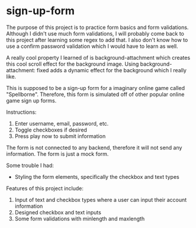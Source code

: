 # sign-up-form

The purpose of this project is to practice form basics and form validations. Although I didn't use much form validations, I will probably come back to this project after learning some regex to add that. I also don't know how to use a confirm password validation which I would have to learn as well.

A really cool property I learned of is background-attachment which creates this cool scroll effect for the background image. Using background-attachment: fixed adds a dynamic effect for the background which I really like.

This is supposed to be a sign-up form for a imaginary online game called "Spellborne". Therefore, this form is simulated off of other popular online game sign up forms.

Instructions:
1. Enter username, email, password, etc.
2. Toggle checkboxes if desired
3. Press play now to submit information

The form is not connected to any backend, therefore it will not send any information. The form is just a mock form.

Some trouble I had:
- Styling the form elements, specifically the checkbox and text types

Features of this project include:
1. Input of text and checkbox types where a user can input their account information
2. Designed checkbox and text inputs
3. Some form validations with minlength and maxlength

